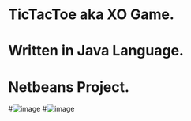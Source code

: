 # TicTacToe aka XO Game.
# Written in Java Language.
# Netbeans Project.
#![image](https://user-images.githubusercontent.com/72871345/179416493-9a0b4765-484d-434c-9f80-83ad380ad522.png)
#![image](https://user-images.githubusercontent.com/72871345/179416524-1c4984da-eba1-4716-9171-fba917ce627d.png)
